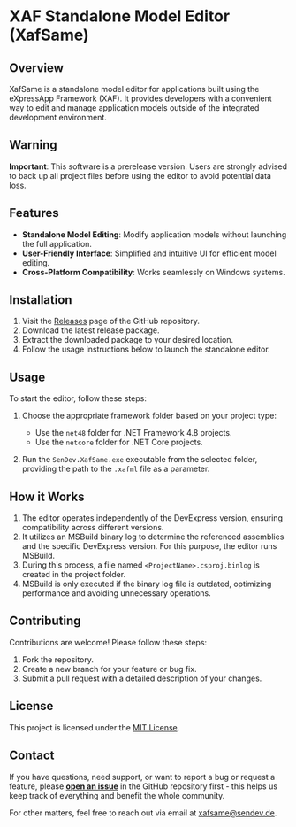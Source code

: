 # XAF Standalone Model Editor (XafSame)  

## Overview  
XafSame is a standalone model editor for applications built using the eXpressApp Framework (XAF). It provides developers with a convenient way to edit and manage application models outside of the integrated development environment.  

## Warning
**Important**: This software is a prerelease version. Users are strongly advised to back up all project files before using the editor to avoid potential data loss.  

## Features  
- **Standalone Model Editing**: Modify application models without launching the full application.  
- **User-Friendly Interface**: Simplified and intuitive UI for efficient model editing.  
- **Cross-Platform Compatibility**: Works seamlessly on Windows systems.  

## Installation  

1. Visit the [Releases](https://github.com/SenDevGmbH/XafSame/releases) page of the GitHub repository.  
2. Download the latest release package.  
3. Extract the downloaded package to your desired location.  
4. Follow the usage instructions below to launch the standalone editor.  

## Usage  

To start the editor, follow these steps:  

1. Choose the appropriate framework folder based on your project type:  
   - Use the `net48` folder for .NET Framework 4.8 projects.  
   - Use the `netcore` folder for .NET Core projects.  

2. Run the `SenDev.XafSame.exe` executable from the selected folder, providing the path to the `.xafml` file as a parameter.  

## How it Works  

1. The editor operates independently of the DevExpress version, ensuring compatibility across different versions.  
2. It utilizes an MSBuild binary log to determine the referenced assemblies and the specific DevExpress version. For this purpose, the editor runs MSBuild.  
3. During this process, a file named `<ProjectName>.csproj.binlog` is created in the project folder.  
4. MSBuild is only executed if the binary log file is outdated, optimizing performance and avoiding unnecessary operations.  

## Contributing  
Contributions are welcome! Please follow these steps:  
1. Fork the repository.  
2. Create a new branch for your feature or bug fix.  
3. Submit a pull request with a detailed description of your changes.  

## License  
This project is licensed under the [MIT License](LICENSE).  

## Contact  

If you have questions, need support, or want to report a bug or request a feature, please **[open an issue](https://github.com/SenDevGmbH/XafSame/issues)** in the GitHub repository first - this helps us keep track of everything and benefit the whole community.  

For other matters, feel free to reach out via email at [xafsame@sendev.de](mailto:xafsame@sendev.de).
